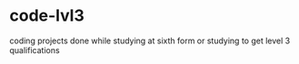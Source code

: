 # code-lvl3
coding projects done while studying at sixth form or studying to get level 3 qualifications

